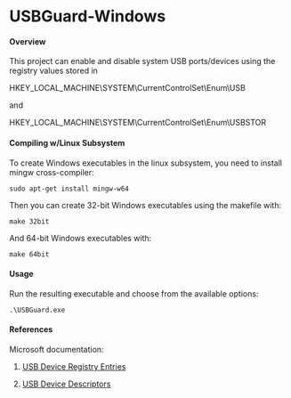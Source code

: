 # USBGuard-Windows

#### Overview

This project can enable and disable system USB ports/devices using the registry values stored in 

HKEY_LOCAL_MACHINE\\SYSTEM\\CurrentControlSet\\Enum\\USB

and

HKEY_LOCAL_MACHINE\\SYSTEM\\CurrentControlSet\\Enum\\USBSTOR

#### Compiling w/Linux Subsystem

To create Windows executables in the linux subsystem, you need to install mingw cross-compiler:

```
sudo apt-get install mingw-w64
```

Then you can create 32-bit Windows executables using the makefile with:

```
make 32bit
```

And 64-bit Windows executables with:

```
make 64bit
```

#### Usage

Run the resulting executable and choose from the available options:

```
.\USBGuard.exe
```

#### References

Microsoft documentation:

1. [USB Device Registry Entries](https://msdn.microsoft.com/en-us/library/windows/hardware/jj649944(v=vs.85).aspx)

2. [USB Device Descriptors](https://msdn.microsoft.com/en-us/library/windows/hardware/ff539283(v=vs.85).aspx)